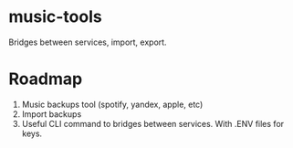 # music-tools
Bridges between services, import, export.

# Roadmap
1. Music backups tool (spotify, yandex, apple, etc)
2. Import backups
3. Useful CLI command to bridges between services. With .ENV files for keys.
